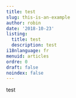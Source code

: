 ```yaml
---
title: test
slug: this-is-an-example
author: robin
date: '2018-10-23'
listing:
  title: test
  description: test
i18nlanguage: fr
menuid: articles
ordre: 0
draft: false
noindex: false
---
```

test
